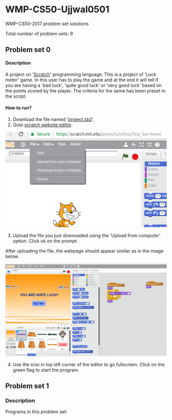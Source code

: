 # WMP-CS50-Ujjwal0501
WMP-CS50-2017 problem set solutions

Total number of problem sets: 9

## Problem set 0
  #### Description
  A project on '[Scratch](https://scratch.mit.edu/about)' programming language.
  This is a project of 'Luck meter' game. In this user has to play the game and at the end it will tell if you are having a 'bad luck', 'quite good luck' or 'very good luck' based on the points scored by the player.  The criteria for the same has been preset in the script.

  #### How to run?
  1. Download the file named '[project.sb2](pset0/project.sb2)'.
  2. Goto [scratch website editor](https://scratch.mit.edu/projects/editor/?tip_bar=home).

  ![Scratch online editor](scratch.png)

  3. Upload the file you just downoaded using the 'Upload from computer' option. Click ok on the prompt.

  After uploading the file, the webpage should appear similar as in the image below.
  
  ![Project file uploaded](loaded.png)

  4. Use the icon in top left corner of the editor to go fullscreen. Click on the green flag to start the program.
  
## Problem set 1
  ### Description
  Programs in this problem set: 
